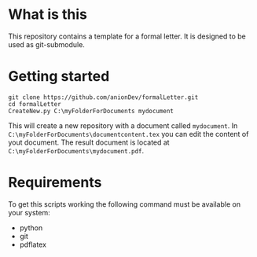 # What is this

This repository contains a template for a formal letter. It is designed to be used as git-submodule.

# Getting started

```
git clone https://github.com/anionDev/formalLetter.git
cd formalLetter
CreateNew.py C:\myFolderForDocuments mydocument
```

This will create a new repository with a document called `mydocument`. In `C:\myFolderForDocuments\documentcontent.tex` you can edit the content of yout document. The result document is located at `C:\myFolderForDocuments\mydocument.pdf`.

# Requirements

To get this scripts working the following command must be available on your system:
* python
* git
* pdflatex
